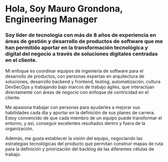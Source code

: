 # Hola, Soy Mauro Grondona, Engineering Manager 

### Soy líder de tecnología con más de 8 años de experiencia en áreas de gestión y desarrollo de productos de software que me han permitido aportar en la transformación tecnológica y digital del negocio a través de soluciones digitales centradas en el cliente.

Mi enfoque es coordinar equipos de ingeniería de software para el desarrollo de productos, con personas expertas en arquitectura de soluciones, desarrollo backend y frontend, testing, automatización, cultura DevSecOps y trabajando bajo marcos de trabajo ágiles, que interactúan directamente con áreas de negocio con enfoque de centricidad en el cliente.

Me apasiona trabajar con personas para ayudarles a mejorar sus habilidades cada día y aportar en la definición de sus planes de carrera. Estoy convencido de que cada miembro de un equipo puede transformar el entorno, y así, conseguir excelentes resultados dentro y fuera de la organización.

Además, me gusta establecer la visión del equipo, negociando las estrategias tecnológicas del producto que permitan construir mapas de ruta para la definición y priorización del backlog de las diferentes células de trabajo.
